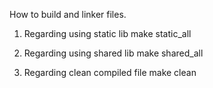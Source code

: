 How to build and linker files.

1) Regarding using static lib
make static_all

2) Regarding using shared lib
make shared_all

3) Regarding clean compiled file
make clean

